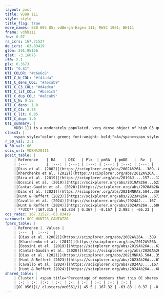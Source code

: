 ```yaml
---
layout: post
title: VDBH 111
style: style
title_flag: true
more_names: ESO 093 05; vdBergh-Hagen 111; MWSC 1901; BH111
fname: vdbh111
fov: 0.07
ra_icrs: 167.31527
de_icrs: -63.83419
glon: 291.95156
glat: -3.16075
r50: 2.1
plx: 0.3673
UTI: "0.81"
UTI_COLOR: "#c6e6c8"
UTI_C_N_COL: "#f4fada"
UTI_C_dens_COL: "#a6cab9"
UTI_C_C3_COL: "#d4edca"
UTI_C_lit_COL: "#bce1c5"
UTI_C_dup_COL: "#a6cab9"
UTI_C_N: 0.58
UTI_C_dens: 1.0
UTI_C_C3: 0.75
UTI_C_lit: 0.85
UTI_C_dup: 1.0
UTI_summary: |
    VDBH 111 is a moderately populated, very dense object of high C3 quality. It is well-studied in the literature. This object shares a moderate percentage of members with a later reported entry.
class3: |
    <span style="color: green; font-weight: bold;">A</span><span style="color: #FFC300; font-weight: bold;">B</span>
r_50_val: 2.1
N_50_val: 66
scix_url: VDBH%20111
posit_table: |
    | Reference    | RA    | DEC   | Plx  | pmRA  | pmDE   |  Rv  |
    | :---         | :---: | :---: | :---: | :---: | :---: | :---: |
    |[Dias et al. (2002)](https://scixplorer.org/abs/2002A%26A...389..871D) | 167.283 | -63.833 | -- | -8.75 | 0.77 | -- |
    |[Kharchenko et al. (2012)](https://scixplorer.org/abs/2012A%26A...543A.156K) | 167.28 | -63.83 | -- | -9.28 | 2.1 | -- |
    |[Bica et al. (2019)](https://scixplorer.org/abs/2019AJ....157...12B) | 167.28 | -63.836 | -- | -- | -- | -- |
    |[Bossini et al. (2019)](https://scixplorer.org/abs/2019A%26A...623A.108B) | 167.32 | -63.834 | -- | -- | -- | -- |
    |[Cantat-Gaudin et al. (2020)](https://scixplorer.org/abs/2020A%26A...640A...1C) | 167.32 | -63.834 | 0.339 | -8.176 | 2.941 | -- |
    |[Dias et al. (2021)](https://scixplorer.org/abs/2021MNRAS.504..356D) | 167.314 | -63.831 | 0.332 | -8.164 | 2.935 | -- |
    |[Hunt & Reffert (2023)](https://scixplorer.org/abs/2023A%26A...673A.114H) | 167.317 | -63.83 | 0.367 | -8.152 | 2.968 | -66.434 |
    |[Cavallo et al. (2024)](https://scixplorer.org/abs/2024AJ....167...12C) | 167.326 | -63.844 | 0.368 | -- | -- | -- |
    |[Hunt & Reffert (2024)](https://scixplorer.org/abs/2024A%26A...686A..42H) | 167.317 | -63.83 | 0.367 | -8.152 | 2.968 | -66.434 |
    | **UCC** |167.315 | -63.834 | 0.367 | -8.167 | 2.983 | -66.23 | 
cds_radec: 167.31527,-63.83419
carousel: UCC_HUNT23_CANTAT20
fpars_table: |
    | Reference |  Values |
    | :---  |  :---:  |
    | [Dias et al. (2002)](https://scixplorer.org/abs/2002A%26A...389..871D) | `E(B-V)=0.25, Dist=2700.0, Age=8.35` |
    | [Kharchenko et al. (2012)](https://scixplorer.org/abs/2012A%26A...543A.156K) | `e_bv=0.416, distance=2634, log_age=8.35` |
    | [Bossini et al. (2019)](https://scixplorer.org/abs/2019A%26A...623A.108B) | `AV=1.094, Dist=12.062, logA=8.438, Fe/H=0.0` |
    | [Cantat-Gaudin et al. (2020)](https://scixplorer.org/abs/2020A%26A...640A...1C) | `AVNN=1.28, DMNN=12.27, AgeNN=8.29` |
    | [Dias et al. (2021)](https://scixplorer.org/abs/2021MNRAS.504..356D) | `Av=1.436, Dist=2484, logage=8.513, [Fe/H]=0.071` |
    | [Hunt & Reffert (2023)](https://scixplorer.org/abs/2023A%26A...673A.114H) | `AV50=1.061, diffAV50=0.761, MOD50=11.939, logAge50=8.435` |
    | [Cavallo et al. (2024)](https://scixplorer.org/abs/2024AJ....167...12C) | `AV50=1.41, dMod50=11.75, logAge50=8.66, [Fe/H]50=-0.16` |
    | [Hunt & Reffert (2024)](https://scixplorer.org/abs/2024A%26A...686A..42H) | `MassJ=301.360` |
shared_table: |
    | Cluster | <span title="Percentage of members that this OC shares with the ones listed">%</span>   | RA   | DEC   | Plx   | pmRA  | pmDE  | Rv | UTI |
    | :-: | :-: |:-: | :-: | :-: | :-: | :-: | :-: | :-: |
    |[OC 0561](/_clusters/oc0561/)| 45.5 | 167.32 | -63.83 | 0.37 | -8.19 | 2.98 | -- |0.0 |
---
```

